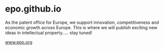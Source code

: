 # epo.github.io

As the patent office for Europe, we support innovation, competitiveness and economic growth across Europe.
This is where we will publish exciting new ideas in intellectual property..... stay tuned!

www.epo.org
